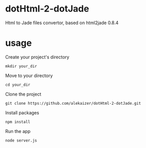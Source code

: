 # dotHtml-2-dotJade
Html to Jade files convertor, based on html2jade 0.8.4

# usage
Create your project's directory

    mkdir your_dir

Move to your directory

    cd your_dir
    
Clone the project

    git clone https://github.com/alekaizer/dotHtml-2-dotJade.git

Install packages

    npm install

Run the app

    node server.js

